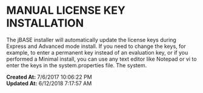 # MANUAL LICENSE KEY INSTALLATION

The jBASE installer will automatically update the license keys during Express and Advanced mode install. If you need to change the keys, for example, to enter a permanent key instead of an evaluation key, or if you performed a Minimal install, you can use any text editor like Notepad or vi to enter the keys in the system.properties file. The system.  

**Created At:** 7/6/2017 10:06:22 PM  
**Updated At:** 6/12/2018 7:17:57 AM  

